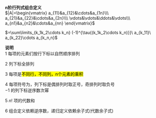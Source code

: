 **n阶行列式组合定义**    
 $|A|=\begin{vmatrix}    
a_{11}&a_{12}&\cdots&a_{1n}\\\     
a_{21}&a_{22}&\cdots&a_{2n}\\\     
\vdots&\vdots&\ddots&\vdots\\\     
a_{n1}&a_{n2}&\cdots&a_{nn}    
\end{vmatrix}$     
    
 $=\sum\limits_{k_1k_2\cdots k_n}    
(-1)^{\tau{(k_1k_2\cdots k_n)}}\     
a_{k_11}\ a_{k_22}\cdots a_{k_n,n}$     
    
**说明**    
1 每项的元素们按行下标以自然顺序排列    
    
2 列下标全排列    
    
3 每项是<mark>不同行，不同列，n个元素的乘积</mark>    
    
4 每项符号为，列下标是偶排列时取正号，奇排列时取负号    
 $-1$ 的列下标逆序数次幂    
    
5  $n!$ 项的代数和    
    
6 组合定义依赖逆序数，递归定义依赖余子式(代数余子式)    
